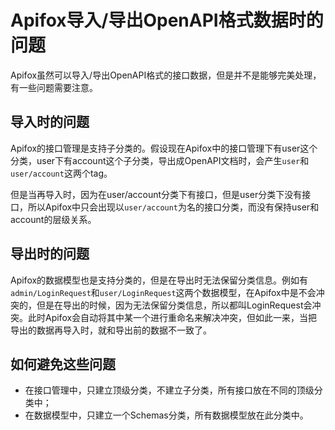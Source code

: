 # Apifox导入/导出OpenAPI格式数据时的问题

Apifox虽然可以导入/导出OpenAPI格式的接口数据，但是并不是能够完美处理，有一些问题需要注意。

## 导入时的问题

Apifox的接口管理是支持子分类的。假设现在Apifox中的接口管理下有user这个分类，user下有account这个子分类，导出成OpenAPI文档时，会产生`user`和`user/account`这两个tag。

但是当再导入时，因为在user/account分类下有接口，但是user分类下没有接口，所以Apifox中只会出现以`user/account`为名的接口分类，而没有保持user和account的层级关系。

## 导出时的问题

Apifox的数据模型也是支持分类的，但是在导出时无法保留分类信息。例如有`admin/LoginRequest`和`user/LoginRequest`这两个数据模型，在Apifox中是不会冲突的，但是在导出的时候，因为无法保留分类信息，所以都叫LoginRequest会冲突。此时Apifox会自动将其中某一个进行重命名来解决冲突，但如此一来，当把导出的数据再导入时，就和导出前的数据不一致了。

## 如何避免这些问题

- 在接口管理中，只建立顶级分类，不建立子分类，所有接口放在不同的顶级分类中；
- 在数据模型中，只建立一个Schemas分类，所有数据模型放在此分类中。